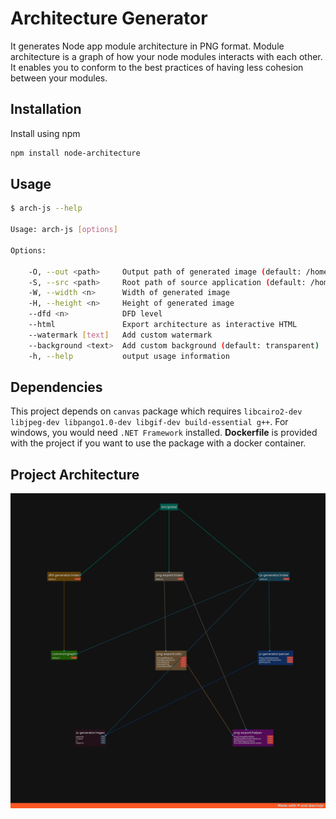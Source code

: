 # Architecture Generator
It generates Node app module architecture in PNG format. Module architecture is a graph of how your node modules interacts with each other. It enables you to conform to the best practices of having less cohesion between your modules.

## Installation
Install using npm 
```bash
npm install node-architecture
```

## Usage
```sh
$ arch-js --help

Usage: arch-js [options]

Options:

    -O, --out <path>     Output path of generated image (default: /home/app/out.png)
    -S, --src <path>     Root path of source application (default: /home/app)
    -W, --width <n>      Width of generated image
    -H, --height <n>     Height of generated image
    --dfd <n>            DFD level
    --html               Export architecture as interactive HTML
    --watermark [text]   Add custom watermark
    --background <text>  Add custom background (default: transparent)
    -h, --help           output usage information
```

## Dependencies
This project depends on `canvas` package which requires `libcairo2-dev libjpeg-dev libpango1.0-dev libgif-dev build-essential g++`. For windows, you would need `.NET Framework` installed. **Dockerfile** is provided with the project if you want to use the package with a docker container.

## Project Architecture
![Project Architecture](https://raw.githubusercontent.com/riteshkukreja/arch-js/master/architecture.png)